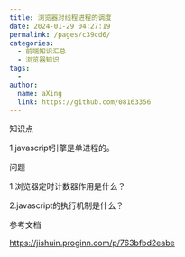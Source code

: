 ```yaml
---
title: 浏览器对线程进程的调度
date: 2024-01-29 04:27:19
permalink: /pages/c39cd6/
categories:
  - 前端知识汇总
  - 浏览器知识
tags:
  - 
author: 
  name: aXing
  link: https://github.com/08163356
---
```






知识点

1.javascript引擎是单进程的。

问题

1.浏览器定时计数器作用是什么？

2.javascript的执行机制是什么？



<!-- more -->
参考文档

https://jishuin.proginn.com/p/763bfbd2eabe